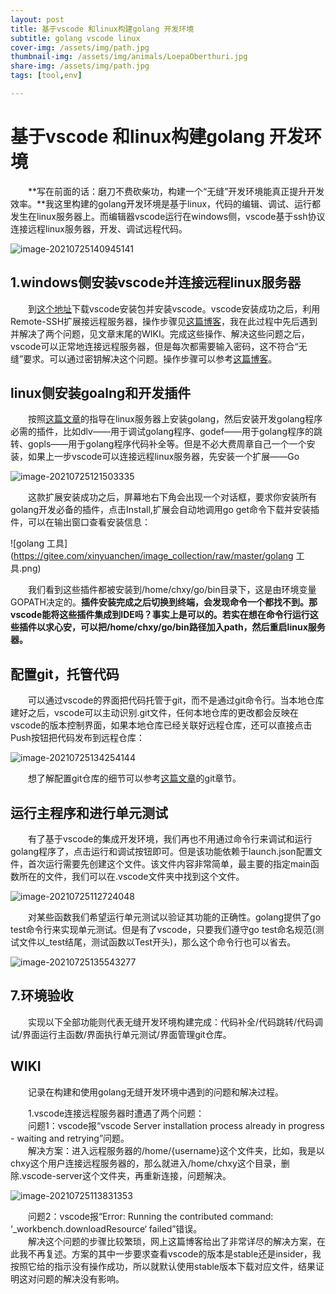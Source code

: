 ```yaml
---
layout: post
title: 基于vscode 和linux构建golang 开发环境
subtitle: golang vscode linux
cover-img: /assets/img/path.jpg
thumbnail-img: /assets/img/animals/LoepaOberthuri.jpg
share-img: /assets/img/path.jpg
tags: [tool,env]

---
```



# 基于vscode 和linux构建golang 开发环境

&emsp;&emsp;**写在前面的话：磨刀不费砍柴功，构建一个“无缝”开发环境能真正提升开发效率。**我这里构建的golang开发环境是基于linux，代码的编辑、调试、运行都发生在linux服务器上。而编辑器vscode运行在windows侧，vscode基于ssh协议连接远程linux服务器，开发、调试远程代码。

![image-20210725140945141](https://gitee.com/xinyuanchen/image_collection/raw/master/image-20210725140945141.png)

## 1.windows侧安装vscode并连接远程linux服务器

&emsp;&emsp;到[这个地址](https://code.visualstudio.com/)下载vscode安装包并安装vscode。vscode安装成功之后，利用Remote-SSH扩展接远程服务器，操作步骤见[这篇博客]()，我在此过程中先后遇到并解决了两个问题，见文章末尾的WIKI。完成这些操作、解决这些问题之后，vscode可以正常地连接远程服务器，但是每次都需要输入密码，这不符合“无缝”要求。可以通过密钥解决这个问题。操作步骤可以参考[这篇博客]()。

## linux侧安装goalng和开发插件

&emsp;&emsp;按照[这篇文章]()的指导在linux服务器上安装golang，然后安装开发golang程序必需的插件，比如dlv——用于调试golang程序、godef——用于golang程序的跳转、gopls——用于golang程序代码补全等。但是不必大费周章自己一个一个安装，如果上一步vscode可以连接远程linux服务器，先安装一个扩展——Go

![image-20210725121503335](https://gitee.com/xinyuanchen/image_collection/raw/master/image-20210725121503335.png)





&emsp;&emsp;这款扩展安装成功之后，屏幕地右下角会出现一个对话框，要求你安装所有golang开发必备的插件，点击Install,扩展会自动地调用go get命令下载并安装插件，可以在输出窗口查看安装信息：

![golang 工具](https://gitee.com/xinyuanchen/image_collection/raw/master/golang 工具.png)

&emsp;&emsp;我们看到这些插件都被安装到/home/chxy/go/bin目录下，这是由环境变量GOPATH决定的。**插件安装完成之后切换到终端，会发现命令一个都找不到。那vscode能将这些插件集成到IDE吗？事实上是可以的。**若实在想在命令行运行这些插件以求心安，可以把/home/chxy/go/bin路径加入path，然后**重启linux服务器。**

## 配置git，托管代码

&emsp;&emsp;可以通过vscode的界面把代码托管于git，而不是通过git命令行。当本地仓库建好之后，vscode可以主动识别.git文件，任何本地仓库的更改都会反映在vscode的版本控制界面，如果本地仓库已经关联好远程仓库，还可以直接点击Push按钮把代码发布到远程仓库：

![image-20210725134254144](https://gitee.com/xinyuanchen/image_collection/raw/master/image-20210725134254144.png)



&emsp;&emsp;想了解配置git仓库的细节可以参考[这篇文章]()的git章节。

## 运行主程序和进行单元测试

&emsp;&emsp;有了基于vscode的集成开发环境，我们再也不用通过命令行来调试和运行golang程序了，点击运行和调试按钮即可。但是该功能依赖于launch.json配置文件，首次运行需要先创建这个文件。该文件内容非常简单，最主要的指定main函数所在的文件，我们可以在.vscode文件夹中找到这个文件。

![image-20210725112724048](https://gitee.com/xinyuanchen/image_collection/raw/master/image-20210725112724048.png)

&emsp;&emsp;对某些函数我们希望运行单元测试以验证其功能的正确性。golang提供了go test命令行来实现单元测试。但是有了vscode，只要我们遵守go test命名规范(测试文件以_test结尾，测试函数以Test开头)，那么这个命令行也可以省去。

![image-20210725135543277](https://gitee.com/xinyuanchen/image_collection/raw/master/image-20210725135543277.png)

## 7.环境验收

&emsp;&emsp;实现以下全部功能则代表无缝开发环境构建完成：代码补全/代码跳转/代码调试/界面运行主函数/界面执行单元测试/界面管理git仓库。

## WIKI

&emsp;&emsp;记录在构建和使用golang无缝开发环境中遇到的问题和解决过程。

&emsp;&emsp;1.vscode连接远程服务器时遭遇了两个问题：<br>
&emsp;&emsp;问题1：vscode报“vscode Server installation process already in progress - waiting and retrying”问题。<br>
&emsp;&emsp;解决方案：进入远程服务器的/home/{username}这个文件夹，比如，我是以chxy这个用户连接远程服务器的，那么就进入/home/chxy这个目录，删除.vscode-server这个文件夹，再重新连接，问题解决。

![image-20210725113831353](https://gitee.com/xinyuanchen/image_collection/raw/master/image-20210725113831353.png)

&emsp;&emsp;问题2：vscode报“Error: Running the contributed command: ‘_workbench.downloadResource‘ failed”错误。<br>
&emsp;&emsp;解决这个问题的步骤比较繁琐，网上这篇博客给出了非常详尽的解决方案，在此我不再复述。方案的其中一步要求查看vscode的版本是stable还是insider，我按照它给的指示没有操作成功，所以就默认使用stable版本下载对应文件，结果证明这对问题的解决没有影响。

